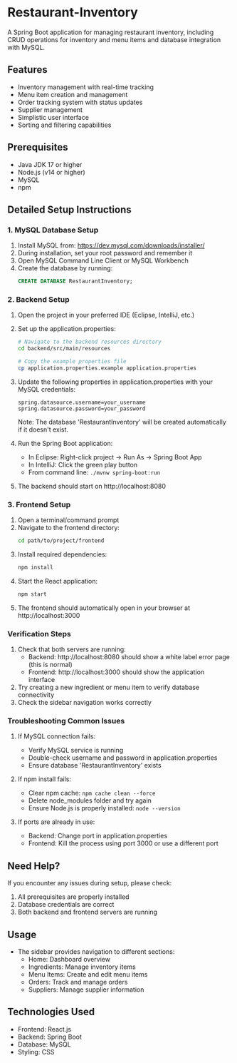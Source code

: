 # Restaurant-Inventory

A Spring Boot application for managing restaurant inventory, including CRUD operations for inventory and menu items and database integration with MySQL.

## Features
- Inventory management with real-time tracking
- Menu item creation and management
- Order tracking system with status updates
- Supplier management
- Simplistic user interface
- Sorting and filtering capabilities

## Prerequisites
- Java JDK 17 or higher
- Node.js (v14 or higher)
- MySQL
- npm

## Detailed Setup Instructions

### 1. MySQL Database Setup
1. Install MySQL from: https://dev.mysql.com/downloads/installer/
2. During installation, set your root password and remember it
3. Open MySQL Command Line Client or MySQL Workbench
4. Create the database by running:
   ```sql
   CREATE DATABASE RestaurantInventory;
   ```

### 2. Backend Setup
1. Open the project in your preferred IDE (Eclipse, IntelliJ, etc.)
2. Set up the application.properties:
   ```bash
   # Navigate to the backend resources directory
   cd backend/src/main/resources
   
   # Copy the example properties file
   cp application.properties.example application.properties
   ```
3. Update the following properties in application.properties with your MySQL credentials:
   ```properties
   spring.datasource.username=your_username
   spring.datasource.password=your_password
   ```
   Note: The database 'RestaurantInventory' will be created automatically if it doesn't exist.

4. Run the Spring Boot application:
   - In Eclipse: Right-click project → Run As → Spring Boot App
   - In IntelliJ: Click the green play button
   - From command line: `./mvnw spring-boot:run`
5. The backend should start on http://localhost:8080

### 3. Frontend Setup
1. Open a terminal/command prompt
2. Navigate to the frontend directory:
   ```bash
   cd path/to/project/frontend
   ```
3. Install required dependencies:
   ```bash
   npm install
   ```
4. Start the React application:
   ```bash
   npm start
   ```
5. The frontend should automatically open in your browser at http://localhost:3000

### Verification Steps
1. Check that both servers are running:
   - Backend: http://localhost:8080 should show a white label error page (this is normal)
   - Frontend: http://localhost:3000 should show the application interface
2. Try creating a new ingredient or menu item to verify database connectivity
3. Check the sidebar navigation works correctly

### Troubleshooting Common Issues
1. If MySQL connection fails:
   - Verify MySQL service is running
   - Double-check username and password in application.properties
   - Ensure database 'RestaurantInventory' exists

2. If npm install fails:
   - Clear npm cache: `npm cache clean --force`
   - Delete node_modules folder and try again
   - Ensure Node.js is properly installed: `node --version`

3. If ports are already in use:
   - Backend: Change port in application.properties
   - Frontend: Kill the process using port 3000 or use a different port

## Need Help?
If you encounter any issues during setup, please check:
1. All prerequisites are properly installed
2. Database credentials are correct
3. Both backend and frontend servers are running

## Usage
- The sidebar provides navigation to different sections:
  - Home: Dashboard overview
  - Ingredients: Manage inventory items
  - Menu Items: Create and edit menu items
  - Orders: Track and manage orders
  - Suppliers: Manage supplier information

## Technologies Used
- Frontend: React.js
- Backend: Spring Boot
- Database: MySQL
- Styling: CSS
